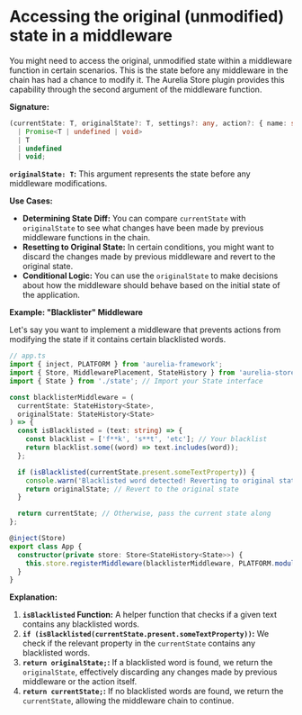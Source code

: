 # Accessing the original (unmodified) state in a middleware

You might need to access the original, unmodified state within a middleware function in certain scenarios. This is the state before any middleware in the chain has had a chance to modify it. The Aurelia Store plugin provides this capability through the second argument of the middleware function.

**Signature:**

```typescript
(currentState: T, originalState?: T, settings?: any, action?: { name: string; params: any[] }) =>
  | Promise<T | undefined | void>
  | T
  | undefined
  | void;
```

**`originalState: T`:** This argument represents the state before any middleware modifications.

**Use Cases:**

* **Determining State Diff:** You can compare `currentState` with `originalState` to see what changes have been made by previous middleware functions in the chain.
* **Resetting to Original State:** In certain conditions, you might want to discard the changes made by previous middleware and revert to the original state.
* **Conditional Logic:** You can use the `originalState` to make decisions about how the middleware should behave based on the initial state of the application.

**Example: "Blacklister" Middleware**

Let's say you want to implement a middleware that prevents actions from modifying the state if it contains certain blacklisted words.

```typescript
// app.ts
import { inject, PLATFORM } from 'aurelia-framework';
import { Store, MiddlewarePlacement, StateHistory } from 'aurelia-store';
import { State } from './state'; // Import your State interface

const blacklisterMiddleware = (
  currentState: StateHistory<State>,
  originalState: StateHistory<State>
) => {
  const isBlacklisted = (text: string) => {
    const blacklist = ['f**k', 's**t', 'etc']; // Your blacklist
    return blacklist.some((word) => text.includes(word));
  };

  if (isBlacklisted(currentState.present.someTextProperty)) {
    console.warn('Blacklisted word detected! Reverting to original state.');
    return originalState; // Revert to the original state
  }

  return currentState; // Otherwise, pass the current state along
};

@inject(Store)
export class App {
  constructor(private store: Store<StateHistory<State>>) {
    this.store.registerMiddleware(blacklisterMiddleware, PLATFORM.moduleName('before'));
  }
}
```

**Explanation:**

1. **`isBlacklisted` Function:** A helper function that checks if a given text contains any blacklisted words.
2. **`if (isBlacklisted(currentState.present.someTextProperty))`:** We check if the relevant property in the `currentState` contains any blacklisted words.
3. **`return originalState;`:** If a blacklisted word is found, we return the `originalState`, effectively discarding any changes made by previous middleware or the action itself.
4. **`return currentState;`:** If no blacklisted words are found, we return the `currentState`, allowing the middleware chain to continue.
